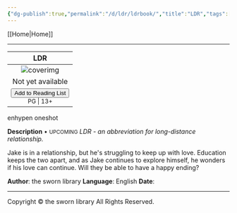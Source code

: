 ```yaml
---
{"dg-publish":true,"permalink":"/d/ldr/ldrbook/","title":"LDR","tags":["book"]}
---
```


[[Home\|Home]]

***

|                                                                  LDR                                                                  |
| :-----------------------------------------------------------------------------------------------------------------------------------: |
|                                                       ![coverimg](/img/user/d/ldr/ldrbook.jpg)                                                        |
|                                                           Not yet available                                                           |
| <button id="library-toggle" class="squared-button" onclick="toggleLibrary()">Add to Reading List</button><br><small>PG \| 13+</small> |

<div class="fake-button-container">
  <span class="fake-button">enhypen</span>
  <span class="fake-button">oneshot</span>
</div>

**Description** • <small>UPCOMING</small>
*LDR - an abbreviation for long-distance relationship.*

Jake is in a relationship, but he's struggling to keep up with love. Education keeps the two apart, and as Jake continues to explore himself, he wonders if his love can continue. Will they be able to have a happy ending?

**Author**: the sworn library
**Language**: English
**Date**:

***

Copyright © the sworn library
All Rights Reserved.

<script src="https://starryxoxo.github.io/treeajmgar/src/helpers/user/scripts/list.js"></script>